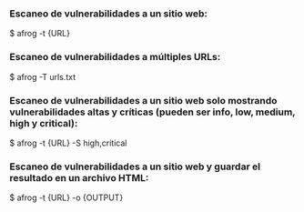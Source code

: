 ### Escaneo de vulnerabilidades a un sitio web:
$ afrog -t {URL}
### Escaneo de vulnerabilidades a múltiples URLs:
$ afrog -T urls.txt
### Escaneo de vulnerabilidades a un sitio web solo mostrando vulnerabilidades altas y críticas (pueden ser info, low, medium, high y critical):
$ afrog -t {URL} -S high,critical
### Escaneo de vulnerabilidades a un sitio web y guardar el resultado en un archivo HTML:
$ afrog -t {URL} -o {OUTPUT}